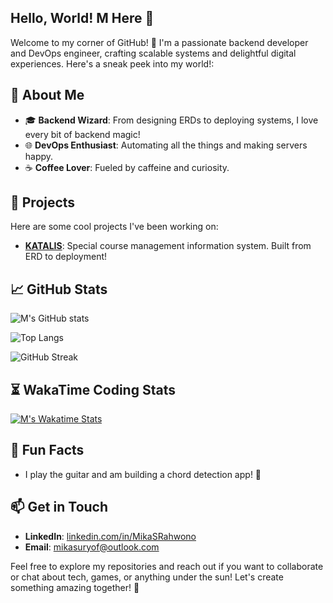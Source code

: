 ## Hello, World! M Here 👋

Welcome to my corner of GitHub! 🎉 I'm a passionate backend developer and DevOps engineer, crafting scalable systems and delightful digital experiences. Here's a sneak peek into my world!:

## 🚀 About Me

- 🎓 **Backend Wizard**: From designing ERDs to deploying systems, I love every bit of backend magic!
- 🌐 **DevOps Enthusiast**: Automating all the things and making servers happy.
- ☕ **Coffee Lover**: Fueled by caffeine and curiosity.

## 🌟 Projects

Here are some cool projects I've been working on:

- **[KATALIS](https://github.com/MikaSRahwono/katalis)**: Special course management information system. Built from ERD to deployment!

## 📈 GitHub Stats

![M's GitHub stats](https://github-readme-stats.vercel.app/api?username=MikaSRahwono&show_icons=true&theme=radical)

![Top Langs](https://github-readme-stats.vercel.app/api/top-langs/?username=MikaSRahwono&layout=compact&theme=radical)

![GitHub Streak](https://github-readme-streak-stats.herokuapp.com/?user=MikaSRahwono&theme=radical)

<!--START_SECTION:waka-->
<!--END_SECTION:waka-->

## ⏳ WakaTime Coding Stats

[![M's Wakatime Stats](https://github-readme-stats.vercel.app/api/wakatime?username=MikaSRahwono&layout=compact&theme=radical)](https://wakatime.com/@MikaSRahwono)

## 🎵 Fun Facts

- I play the guitar and am building a chord detection app! 🎸

## 📫 Get in Touch

- **LinkedIn**: [linkedin.com/in/MikaSRahwono](https://linkedin.com/in/mikasrahwono)
- **Email**: [mikasuryof@outlook.com](mailto:mikasuryof@outlook.com)

Feel free to explore my repositories and reach out if you want to collaborate or chat about tech, games, or anything under the sun! Let's create something amazing together! 🚀
